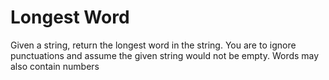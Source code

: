 # Longest Word
Given a string, return the longest word in the string. You are to ignore punctuations and assume the given string would not be empty. Words may also contain numbers
